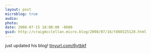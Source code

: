 ```yaml
---
layout: post
microblog: true
audio: 
photo: 
date: 2008-07-15 18:00:00 -0600
guid: http://craigmcclellan.micro.blog/2008/07/16/t860325128.html
---
```

just updated his blog! [tinyurl.com/6ytbkf](http://tinyurl.com/6ytbkf)
